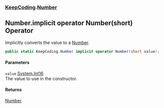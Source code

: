 ### [KeepCoding](KeepCoding.md 'KeepCoding').[Number](KeepCoding_Number.md 'KeepCoding.Number')
## Number.implicit operator Number(short) Operator
Implicitly converts the value to a [Number](KeepCoding_Number.md 'KeepCoding.Number').  
```csharp
public static KeepCoding.Number implicit operator Number(short value);
```
#### Parameters
<a name='KeepCoding_Number_op_ImplicitKeepCoding_Number(short)_value'></a>
`value` [System.Int16](https://docs.microsoft.com/en-us/dotnet/api/System.Int16 'System.Int16')  
The value to use in the constructor.
  
#### Returns
[Number](KeepCoding_Number.md 'KeepCoding.Number')  
